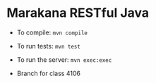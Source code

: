 Marakana RESTful Java
=====================

* To compile: `mvn compile`
* To run tests: `mvn test`
* To run the server: `mvn exec:exec`

* Branch for class 4106
